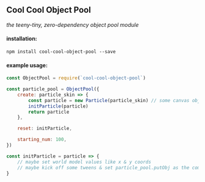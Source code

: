 ## Cool Cool Object Pool
_the teeny-tiny, zero-dependency object pool module_

#### installation:
`npm install cool-cool-object-pool --save`

#### example usage:
```javascript
const ObjectPool = require(`cool-cool-object-pool`)

const particle_pool = ObjectPool({
    create: particle_skin => {
        const particle = new Particle(particle_skin) // some canvas obj or physics obj
        initParticle(particle)
        return particle
    },

    reset: initParticle,

    starting_num: 100,
})

const initParticle = particle => {
    // maybe set world model values like x & y coords
    // maybe kick off some tweens & set particle_pool.putObj as the completion callback
}
```
